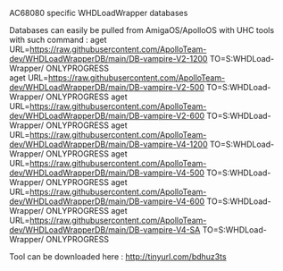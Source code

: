 AC68080 specific WHDLoadWrapper databases

Databases can easily be pulled from AmigaOS/ApolloOS with UHC tools with such command : 
aget URL=https://raw.githubusercontent.com/ApolloTeam-dev/WHDLoadWrapperDB/main/DB-vampire-V2-1200 TO=S:WHDLoad-Wrapper/ ONLYPROGRESS    
aget URL=https://raw.githubusercontent.com/ApolloTeam-dev/WHDLoadWrapperDB/main/DB-vampire-V2-500 TO=S:WHDLoad-Wrapper/ ONLYPROGRESS
aget URL=https://raw.githubusercontent.com/ApolloTeam-dev/WHDLoadWrapperDB/main/DB-vampire-V2-600 TO=S:WHDLoad-Wrapper/ ONLYPROGRESS
aget URL=https://raw.githubusercontent.com/ApolloTeam-dev/WHDLoadWrapperDB/main/DB-vampire-V4-1200 TO=S:WHDLoad-Wrapper/ ONLYPROGRESS
aget URL=https://raw.githubusercontent.com/ApolloTeam-dev/WHDLoadWrapperDB/main/DB-vampire-V4-500 TO=S:WHDLoad-Wrapper/ ONLYPROGRESS
aget URL=https://raw.githubusercontent.com/ApolloTeam-dev/WHDLoadWrapperDB/main/DB-vampire-V4-600 TO=S:WHDLoad-Wrapper/ ONLYPROGRESS
aget URL=https://raw.githubusercontent.com/ApolloTeam-dev/WHDLoadWrapperDB/main/DB-vampire-V4-SA TO=S:WHDLoad-Wrapper/ ONLYPROGRESS

Tool can be downloaded here :
http://tinyurl.com/bdhuz3ts
